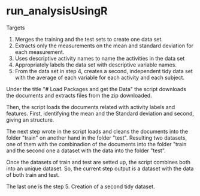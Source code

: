 # run_analysisUsingR

Targets

1. Merges the training and the test sets to create one data set.
2. Extracts only the measurements on the mean and standard deviation for each measurement.
3. Uses descriptive activity names to name the activities in the data set
4. Appropriately labels the data set with descriptive variable names.
5. From the data set in step 4, creates a second, independent tidy data set with the average of each variable for each activity and each subject.

Under the title "# Load Packages and get the Data" the script downloads the documents and extracts files from the zip downloaded.

Then, the script loads the documents related with activity labels and features. First, identifying the mean and the Standard deviation and second, giving an structure.

The next step wrote in the script loads and cleans the documents into the folder "train" on another hand in the folder "test". Resulting two datasets, one of them with the combinadion of the documents into the folder "train and the second one a dataset with the data into the folder "test". 

Once the datasets of train and test are setted up, the script combines both into an unique dataset. So, the current step output is a dataset with the data of both train and test.

The last one is the step 5. Creation of a second tidy dataset.
